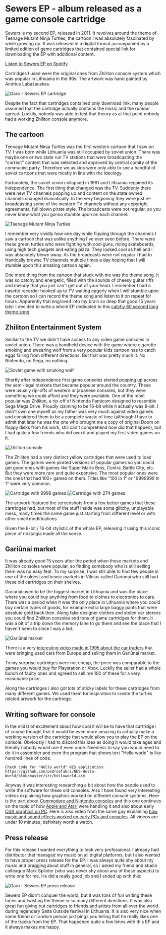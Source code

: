 # Sewers EP - album released as a game console cartridge

Sewers is my second EP, released in 2011. It revolves around the theme of Teenage Mutant Ninja Turtles, the cartoon I was absolutely fascinated by while growing up. It was released in a digital format accompanied by a limited edition of game cartridges that contained special link for downloading the EP with additional content.

[Listen to Sewers EP on Spotify](https://open.spotify.com/album/4iaDsRDf6yEUWVrZM5ty3Z)

Cartridges I used were the original ones from Zhiliton console system which was popular in Lithuania in the 90s. The artwork was hand painted by Andrius Labašauskas.

![Garo - Sewers EP cartridge](https://tamulaitis.lt/images/sewers/garo-sewers-ep-cartidge.webp#padding-on-mobile)

Despite the fact that cartridges contained only download link, many people assumed that the cartridge actually contains the music and the rumour spread. Luckily, nobody was able to test that theory as at that point nobody had a working Zhiliton console anymore.


## The cartoon

Teenage Mutant Ninja Turtles was the first western cartoon that I saw on TV. I was born while Lithuania was still occupied by soviet union. There was maybe one or two state run TV stations that were broadcasting the "correct" content that was selected and approved by central comity of the communist party. Therefore we as kids were only able to see a handful of soviet cartoons that were mostly in line with the ideology.

Fortunately, the soviet union collapsed in 1991 and Lithuania regained its independence. The first thing that changed was the TV. Suddenly there were new TV channels popping up and content on the state owned channels changed dramatically. In the very beginning they were just re-broadcasting some of the western TV channels without any copyright agreements, full blown pirate style. The broadcasts were not regular, so you never knew what you gonna stumble upon on each channel.

![Teenage Mutant Ninja Turtles](https://tamulaitis.lt/images/sewers/tnmt.webp)

I remember very vividly how one day while flipping through the channels I saw a cartoon that was unlike anything I've ever seen before. There were these green turtles who were fighting with cool guns, riding skateboards, using high tech gadgets and eating pizza. They looked cool as hell and I was absolutely blown away. As the broadcasts were not regular I had to frantically browse TV channels multiple times a day hoping that I will stumble upon this amazing cartoon again.

One more thing from the cartoon that stuck with me was the theme song. It was so catchy and energetic, filled with the sounds of cheesy guitar riffs and melody that you just can't get out of your head. I remember I had a casette recorder hooked up to TV waiting eagerly when I will stumble upon the cartoon so I can record the theme song and listen to it on repeat for hours. Apparently that engraved into my brain so deep that good 15 years later I decided to write a whole EP dedicated to this [catchy 60 second long theme song](https://www.youtube.com/watch?v=bojx9BDpJks).


## Zhiliton Entertainment System

Similar to the TV we didn't have access to any video game consoles in soviet union. There was a handheld device with the game where cigarette smoking and swearing wolf from a very popular kids cartoon has to catch eggs falling from different directions. But that was pretty much it. No Nintendo, no Sega, no nothing.

![Soviet game with smoking wolf](https://tamulaitis.lt/images/sewers/elektronika-nu-pogodi.webp)

Shortly after independence first game consoles started popping up across the semi-legal markets that became popular around the country. These were usually rip-offs of western or japanese consoles, but they were something we could afford and they were available. One of the most popular was Zhiliton, a rip-off of Nintendo Famicom designed to resemble Sega Mega Drive. Proudly claiming to be 16-bit while it actually was 8-bit. I didn't own one myself as my father was very much against video games and considered them to be a complete waste of time (although I have to admit that later he was the one who brought me a copy of original Doom on floppy disks from his work, still can't comprehend how did that happen), but I had quite a few friends who did own it and played my first video games on it.

![Zhiliton console](https://tamulaitis.lt/images/sewers/zhiliton.webp#padding-on-mobile)

The Zhiliton had a very distinct yellow cartridges that were used to load games. The games were pirated versions of popular games so you could get good ones with games like Super Mario Bros, Contra, Battle City, etc. But they were more rare and quite expensive. The most popular ones were the ones that had 100+ games on them. Titles like "100 in 1" or "9999999 in 1" were very common.

![Cartridge with 9999 games](https://tamulaitis.lt/images/sewers/cartidge-9999-in-1.webp#padding-on-mobile)
![Cartridge with 274 games](https://tamulaitis.lt/images/sewers/cartidge-274-in-1.webp#padding-on-mobile)

The artwork featured the screenshots from a few better games that these cartridges had, but most of the stuff inside was some glitchy, unplayable mess, many times the same game just starting from different level or with other small modifications.

Given the 8-bit / 16-bit stylistic of the whole EP, releasing it using this iconic piece of nostalgia made all the sense.


## Gariūnai market

It was already good 15 years after the period when these markets and Zhiliton consoles were popular, so finding somebody who is still selling them was no easy feat. To my surprise, I was still able to find few people in one of the oldest and iconic markets in Vilnius called Gariūnai who still had these old cartridges on their shelves.

Gariūnai used to be the biggest market in Lithuania and was the place where you could buy anything from food to clothes to electronics to cars. There was a period when it was the only place in Lithuania where you could buy certain types of goods, for example extra large baggy pants that were absolute gold back then. Along fake designer clothes and stolen car stereos you could find Zhiliton consoles and tons of game cartridges for them. It was a bit of a trip down the memory lane to go there and see the place that I haven't been to since I was a kid.

![Gariūnai market](https://tamulaitis.lt/images/sewers/gariunai.webp)

There is a very [interesting video made in 1995 about the car traders](https://www.youtube.com/watch?v=4yhu2HS1Crg) that were bringing used cars from Europe and selling them in Gariūnai market.

To my surprise cartridges were not cheap, the price was comparable to the games you would buy for Playstation or Xbox. Luckily the seller had a whole bunch of faulty ones and agreed to sell me 100 of these for a very reasonable price.

Along the cartridges I also got lots of sticky labels for these cartridges from many different games. We used them for inspiration to create the turtles related artwork for the cartridge.


## Writing software for console

In the midst of excitement about how cool it will be to have that cartridge I of course thought that it would be even more amazing to actually make a working version of the cartridge that would allow you to play the EP on the console. Obviously I had to discard this idea as doing it would take ages and literally nobody would use it even once. Needless to say you would need to do it in assembler and even the program that shows text "Hello world" is like hundred lines of code.

```
Check code for "Hello world" NES application: https://github.com/pedroafabri/NES-Hello-World/blob/master/src/helloworld.asm
```

Anyway it was interesting researching a bit about how the people used to write the software for these old consoles. Also I have found very interesting videos explaining how graphics worked on different console systems. Here is the part about [Commodore and Nintendo consoles](https://www.youtube.com/watch?v=Tfh0ytz8S0k) and this one continues on the topic of how [Apple and Atari](https://www.youtube.com/watch?v=_rsycfDliZU) were handling it and also about early [CGA graphics on PC](https://www.youtube.com/watch?v=niKblgZupOc). Here is also video from the same guy explaining [how music and sound effects worked on early PCs and consoles](https://www.youtube.com/watch?v=q_3d1x2VPxk). All videos are under 10 minutes, definitely worth a watch.


## Press release

For this release I wanted everything to look very professional. I already had distributor that managed my music on all digital platforms, but I also wanted to have proper press release for the EP. I was always quite shy about my music and bragging about stuff in general, so I asked my friend and studio colleague Mark Splinter (who was never shy about any of these aspects) to write one for me. He did a really good job and I ended up with this:

![Garo - Sewers EP press release](https://tamulaitis.lt/images/sewers/garo-sewers-ep-press-release.webp)

Sewers EP didn't conquer the world, but it was tons of fun writing these tunes and twisting the theme in so many different directions. It was also great fun giving out cartridges to friends and artists from all over the world during legendary Satta Outside festival in Lithuania. It is also very nice when some friend or random person just pings you telling that he really likes one of the tracks from the EP. That happened quite a few times with this EP and it always makes me happy.

<!-- This is v1.0 of this article. -->